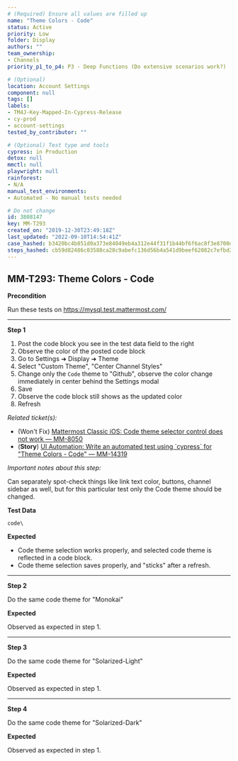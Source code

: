```yaml
---
# (Required) Ensure all values are filled up
name: "Theme Colors - Code"
status: Active
priority: Low
folder: Display
authors: ""
team_ownership: 
- Channels
priority_p1_to_p4: P3 - Deep Functions (Do extensive scenarios work?)

# (Optional)
location: Account Settings
component: null
tags: []
labels: 
- TM4J-Key-Mapped-In-Cypress-Release
- cy-prod
- account-settings
tested_by_contributor: ""

# (Optional) Test type and tools
cypress: in Production
detox: null
mmctl: null
playwright: null
rainforest: 
- N/A
manual_test_environments:
- Automated - No manual tests needed

# Do not change
id: 3808147
key: MM-T293
created_on: "2019-12-30T23:49:18Z"
last_updated: "2022-09-10T14:54:41Z"
case_hashed: b3420bc4b851d0a373e84049eb4a312e44f31f1b44bf6f6ac8f3e8700da1f49c66d70959d3f27a12add273496ddb70ba
steps_hashed: cb59d82486c03588ca28c9abefc136d56b4a541d9beef62082c7efbd254aa74235cd2929def79d140501f861b7e77154
---
```


<!-- (Auto-generated) Based on frontmatter's "key" and "name" -->

## MM-T293: Theme Colors - Code

**Precondition**

Run these tests on <https://mysql.test.mattermost.com/>

---

**Step 1**

1. Post the code block you see in the test data field to the right
2. Observe the color of the posted code block
3. Go to Settings ➜ Display ➜ Theme
4. Select "Custom Theme", "Center Channel Styles"
5. Change only the `Code` theme to "Github", observe the color change immediately in center behind the Settings modal
6. Save
7. Observe the code block still shows as the updated color
8. Refresh

_Related ticket(s):_

- (Won't Fix) [Mattermost Classic iOS: Code theme selector control does not work — MM-8050](https://mattermost.atlassian.net/browse/MM-8050)
- (**Story**) [UI Automation: Write an automated test using \`cypress\` for "Theme Colors - Code" — MM-14319](https://mattermost.atlassian.net/browse/MM-14319)

_Important notes about this step:_

Can separately spot-check things like link text color, buttons, channel sidebar as well, but for this particular test only the Code theme should be changed.

**Test Data**

```
code\
```

**Expected**

- Code theme selection works properly, and selected code theme is reflected in a code block.
- Code theme selection saves properly, and "sticks" after a refresh.

---

**Step 2**

Do the same code theme for "Monokai"

**Expected**

Observed as expected in step 1.

---

**Step 3**

Do the same code theme for "Solarized-Light"

**Expected**

Observed as expected in step 1.

---

**Step 4**

Do the same code theme for "Solarized-Dark"

**Expected**

Observed as expected in step 1.
